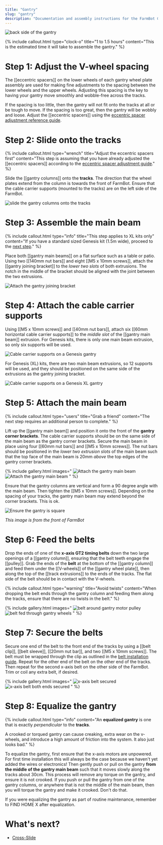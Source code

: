 ```yaml
---
title: "Gantry"
slug: "gantry"
description: "Documentation and assembly instructions for the FarmBot Genesis gantry"
---
```



![back side of the gantry](_images/back_side_of_the_gantry.png)

{%
include callout.html
type="clock-o"
title="1 to 1.5 hours"
content="This is the estimated time it will take to assemble the gantry."
%}

# Step 1: Adjust the V-wheel spacing

The [[eccentric spacers]] on the lower wheels of each gantry wheel plate assembly are used for making fine adjustments to the spacing between the lower wheels and the upper wheels. Adjusting this spacing is the key to having your gantry move smoothly and wobble-free across the tracks.

If the spacing is too little, then the gantry will not fit onto the tracks at all or be tough to move. If the spacing is too great, then the gantry will be wobbly and loose. Adjust the [[eccentric spacers]] using the [eccentric spacer adjustment reference guide](../../extras/reference/eccentric-spacer-adjustment.md).

# Step 2: Slide onto the tracks

{%
include callout.html
type="wrench"
title="Adjust the eccentric spacers first"
content="This step is assuming that you have already adjusted the [[eccentric spacers]] according to the [eccentric spacer adjustment guide](../../extras/reference/eccentric-spacer-adjustment.md)."
%}

Slide the [[gantry columns]] onto the **tracks**. The direction that the wheel plates extend from the column is towards the front of FarmBot. Ensure that the cable carrier supports (mounted to the tracks) are on the left side of the FarmBot.

![slide the gantry columns onto the tracks](_images/slide_the_gantry_columns_onto_the_tracks.png)

# Step 3: Assemble the main beam

{%
include callout.html
type="info"
title="This step applies to XL kits only"
content="If you have a standard sized Genesis kit (1.5m wide), proceed to the [next step](#step-5-attach-the-cable-carrier-supports)."
%}

Place both [[gantry main beams]] on a flat surface such as a table or patio. Using two [[140mm nut bars]] and eight [[M5 x 10mm screws]], attach the [[gantry joining bracket]] to the *lower two slots* of both extrusions. The notch in the middle of the bracket should be aligned with the joint between the two extrusions.

![Attach the gantry joining bracket](_images/attach_the_gantry_joining_bracket.png)

# Step 4: Attach the cable carrier supports

Using [[M5 x 10mm screws]] and [[40mm nut bars]], attach six [[60mm horizontal cable carrier supports]] to the *middle slot* of the [[gantry main beam]] extrusion. For Genesis kits, there is only one main beam extrusion, so only six supports will be used.

![Cable carrier supports on a Genesis gantry](_images/cable_carrier_supports_on_a_genesis_gantry.png)

For Genesis (XL) kits, there are two main beam extrusions, so 12 supports will be used, and they should be positioned on the same side of the extrusions as the gantry joining bracket.

![Cable carrier supports on a Genesis XL gantry](_images/cable_carrier_supports_on_a_genesis_xl_gantry.png)

# Step 5: Attach the main beam

{%
include callout.html
type="users"
title="Grab a friend"
content="The next step requires an additional person to complete."
%}

Lift up the [[gantry main beam]] and position it onto the front of the **gantry corner brackets**. The cable carrier supports should be on the same side of the main beam as the gantry corner brackets. Secure the main beam in place using four [[60mm nut bars]] and [[M5 x 10mm screws]]. The nut bars should be positioned in the *lower two extrusion slots* of the main beam such that the top face of the main beam is 20mm *above* the top edges of the gantry corner brackets.

{% include gallery.html images="
![Attach the gantry main beam](_images/attach_the_gantry_main_beam_1.png)
![Attach the gantry main beam](_images/attach_the_gantry_main_beam_2.png)
" %}

Ensure that the gantry columns are vertical and form a 90 degree angle with the main beam. Then tighten the [[M5 x 10mm screws]]. Depending on the spacing of your tracks, the gantry main beam may extend beyond the corner brackets. This is ok.

![Ensure the gantry is square](_images/ensure_the_gantry_is_square.png)

_This image is from the front of FarmBot_

# Step 6: Feed the belts

Drop the ends of one of the **x-axis GT2 timing belts** down the two large openings of a [[gantry column]], ensuring that the belt teeth engage the [[pulley]]. Grab the ends of the **belt** at the bottom of the [[gantry column]] and feed them under the [[V-wheels]] of the [[gantry wheel plate]], then along the top of the [[track extrusions]] to the ends of the tracks. The flat side of the belt should be in contact with the V-wheels.

{%
include callout.html
type="warning"
title="Avoid twists"
content="When dropping the belt ends through the gantry column and feeding them along the tracks, ensure that there are no twists in the belt."
%}

{% include gallery.html images="
![belt around gantry motor pulley](_images/belt_around_gantry_motor_pulley.png)
![belt fed through gantry wheels](_images/belt_fed_through_gantry_wheels.png)
" %}

# Step 7: Secure the belts

Secure one end of the belt to the front end of the tracks by using a [[belt clip]], [[belt sleeve]], [[20mm nut bar]], and two [[M5 x 10mm screws]]. The belt must be wrapped through the clip as outlined in the [belt installation guide](../../extras/reference/belt-installation.md). Repeat for the other end of the belt on the other end of the tracks. Then repeat for the second x-axis belt on the other side of the FarmBot. Trim or coil any extra belt, if desired.

{% include gallery.html images="
![x-axis belt secured](_images/x-axis_belt_secured.png)
![x-axis belt both ends secured](_images/x-axis_belt_both_ends_secured.png)
" %}

# Step 8: Equalize the gantry

{%
include callout.html
type="info"
content="An **equalized gantry** is one that is exactly _perpendicular_ to the **tracks**.

A crooked or torqued gantry can cause creaking, extra wear on the v-wheels, and introduce a high amount of friction into the system. It also just looks bad."
%}

To equalize the gantry, first ensure that the x-axis motors are unpowered. For first time installation this will always be the case because we haven't yet added the wires or electronics! Then gently push or pull on the gantry **from the middle of the gantry main beam** such that it moves slowly along the tracks about 30cm. This process will remove any torque on the gantry, and ensure it is not crooked. If you push or pull the gantry from one of the gantry columns, or anywhere that is not the middle of the main beam, then you will torque the gantry and make it crooked. Don't do that.

If you were equalizing the gantry as part of routine maintenance, remember to <span class="fb-button fb-yellow">FIND HOME X</span> after equalization.


# What's next?

 * [Cross-Slide](../cross-slide.md)
